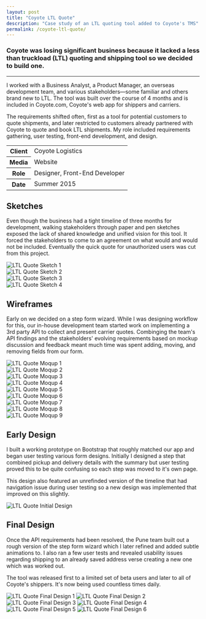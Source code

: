 ```yaml
---
layout: post
title: "Coyote LTL Quote"
description: "Case study of an LTL quoting tool added to Coyote's TMS"
permalink: /coyote-ltl-quote/
---
```


<section class="border-bottom-gray">
	<div class="grid-frame soft-sides hard@md">
		<div class="grid">
			<div class="grid-cell soft-triple-top soft-sides soft-triple-sides@md soft-triple-bottom@md 2/3@md">
				<h3 class="push-half-top">Coyote was losing significant business because it lacked a less than truckload (LTL) quoting and shipping tool so we decided to build one.</h3>
				<hr>
				<p>I worked with a Business Analyst, a Product Manager, an overseas development team, and various stakeholders—some familiar and others brand new to LTL. The tool was built over the course of 4 months and is included in Coyote.com, Coyote's web app for shippers and carriers.</p>
				<p>The requirements shifted often, first as a tool for potential customers to quote shipments, and later restricted to customers already partnered with Coyote to quote and book LTL shipments. My role included requirements gathering, user testing, front-end development, and design.</p>
			</div>
			<div class="grid-cell soft-sides soft-triple-bottom soft-double-top soft-triple-sides@md soft-triple-top@md 1/3@md">
				<table>
					<tbody>
						<tr>
							<th>Client</th>
							<td>Coyote Logistics</td>
						</tr>
						<tr>
							<th>Media</th>
							<td>Website</td>
						</tr>
						<tr>
							<th>Role</th>
							<td>Designer, Front-End Developer</td>
						</tr>
						<tr>
							<th>Date</th>
							<td>Summer 2015</td>
						</tr>
					</tbody>
				</table>
			</div>
		</div>
	</div>
</section>
<section class="bg-silver-half@md border-bottom-gray border-none@md">
	<div class="grid-frame soft-sides hard@md">
		<div class="grid">
			<div class="grid-cell soft-sides soft-triple-ends soft-triple-sides@md soft-triple-bottom@md 1/3@md">
				<h2>Sketches</h2>
				<p>Even though the business had a tight timeline of three months for development, walking stakeholders through paper and pen sketches exposed the lack of shared knowledge and unified vision for this tool. It forced the stakeholders to come to an agreement on what would and would not be included. Eventually the quick quote for unauthorized users was cut from this project.</p>
			</div>
			<div class="grid-cell soft-double-top soft-triple-bottom soft-sides soft-triple-sides@md soft-triple-top@md bg-silver@md border-left-gray@md 2/3@md">
				<div class="grid grid-with-gutter">
					<div class="grid-cell 1/2@md">
						<img class="project-img" src="https://jessetrippecdn.appspot.com/images/ltl-sketch-1.jpg" alt="LTL Quote Sketch 1">
					</div>
					<div class="grid-cell 1/2@md">
						<img class="project-img" src="https://jessetrippecdn.appspot.com/images/ltl-sketch-2.jpg" alt="LTL Quote Sketch 2">
					</div>
					<div class="grid-cell 1/2@md">
						<img class="project-img flush-bottom@md" src="https://jessetrippecdn.appspot.com/images/ltl-sketch-3.jpg" alt="LTL Quote Sketch 3">
					</div>
					<div class="grid-cell 1/2@md">
						<img class="project-img flush-bottom" src="https://jessetrippecdn.appspot.com/images/ltl-sketch-4.jpg" alt="LTL Quote Sketch 4">
					</div>
				</div>
			</div>
		</div>
	</div>
</section>
<section class="bg-silver-half@md border-bottom-gray border-none@md">
	<div class="grid-frame soft-sides hard@md">
		<div class="grid">
			<div class="grid-cell soft-sides soft-triple-ends soft-triple-sides@md soft-triple-bottom@md 1/3@md">
				<h2>Wireframes</h2>
				<p>Early on we decided on a step form wizard. While I was designing workflow for this, our in-house development team started work on implementing a 3rd party API to collect and present carrier quotes. Combinging the team's API findings and the stakeholders' evolving requirements based on mockup discussion and feedback meant much time was spent adding, moving, and removing fields from our form.</p>
			</div>
			<div class="grid-cell soft-double-top soft-triple-bottom soft-sides soft-triple@md bg-silver@md border-left-gray@md 2/3@md">
				<div class="grid grid-with-gutter">
					<div class="grid-cell 1/2@md">
						<img class="project-img" src="https://jessetrippecdn.appspot.com/images/ltl-moqup-0.png" alt="LTL Quote Moqup 1">
					</div>
					<div class="grid-cell 1/2@md">
						<img class="project-img" src="https://jessetrippecdn.appspot.com/images/ltl-moqup-1.png" alt="LTL Quote Moqup 2">
					</div>
					<div class="grid-cell 1/2@md">
						<img class="project-img" src="https://jessetrippecdn.appspot.com/images/ltl-moqup-2.png" alt="LTL Quote Moqup 3">
					</div>
					<div class="grid-cell 1/2@md">
						<img class="project-img" src="https://jessetrippecdn.appspot.com/images/ltl-moqup-3.png" alt="LTL Quote Moqup 4">
					</div>
					<div class="grid-cell 1/2@md">
						<img class="project-img" src="https://jessetrippecdn.appspot.com/images/ltl-moqup-4.png" alt="LTL Quote Moqup 5">
					</div>
					<div class="grid-cell 1/2@md">
						<img class="project-img" src="https://jessetrippecdn.appspot.com/images/ltl-moqup-5.png" alt="LTL Quote Moqup 6">
					</div>
					<div class="grid-cell 1/2@md">
						<img class="project-img" src="https://jessetrippecdn.appspot.com/images/ltl-moqup-6.png" alt="LTL Quote Moqup 7">
					</div>
					<div class="grid-cell 1/2@md">
						<img class="project-img" src="https://jessetrippecdn.appspot.com/images/ltl-moqup-7.png" alt="LTL Quote Moqup 8">
					</div>
					<div class="grid-cell 1/2@md">
						<img class="project-img flush-bottom" src="https://jessetrippecdn.appspot.com/images/ltl-moqup-8.png" alt="LTL Quote Moqup 9">
					</div>
				</div>
			</div>
		</div>
	</div>
</section>
<section class="bg-silver-half@md border-bottom-gray border-none@md">
	<div class="grid-frame soft-sides hard@md">
		<div class="grid">
			<div class="grid-cell soft-sides soft-triple-ends soft-triple-sides@md soft-triple-bottom@md 1/3@md">
				<h2>Early Design</h2>
				<p>I built a working prototype on Bootstrap that roughly matched our app and began user testing various form designs. Initially I designed a step that combined pickup and delivery details with the summary but user testing proved this to be quite confusing so each step was moved to it's own page.</p>
				<p>This design also featured an unrefinded version of the timeline that had navigation issue during user testing so a new design was implemented that improved on this slightly.</p>
			</div>
			<div class="grid-cell soft-double-top soft-triple-bottom soft-sides soft-triple@md bg-silver@md border-left-gray@md 2/3@md">
				<img class="project-img flush-bottom" src="https://jessetrippecdn.appspot.com/images/ltl-initial-3b.png" alt="LTL Quote Initial Design">
			</div>
		</div>
	</div>
</section>
<section class="bg-silver-half@md border-bottom-gray">
	<div class="grid-frame soft-sides hard@md">
		<div class="grid">
			<div class="grid-cell soft-sides soft-triple-ends soft-triple-sides@md soft-triple-bottom@md 1/3@md">
				<h2>Final Design</h2>
				<p>Once the API requirements had been resolved, the Pune team built out a rough version of the step form wizard which I later refined and added subtle animations to. I also ran a few user tests and revealed usability issues regarding shipping to an already saved address verse creating a new one which was worked out.</p>
				<p>The tool was released first to a limited set of beta users and later to all of Coyote's shippers. It's now being used countless times daily.</p>
			</div>
			<div class="grid-cell soft-double-top soft-triple-bottom soft-sides soft-triple-bottom@md soft-triple-sides@md soft-triple-top@md 2/3@md bg-silver@md border-left-gray@md">
				<img class="project-img" src="https://jessetrippecdn.appspot.com/images/ltl-1.png" alt="LTL Quote Final Design 1">
				<img class="project-img" src="https://jessetrippecdn.appspot.com/images/ltl-2.png" alt="LTL Quote Final Design 2">
				<img class="project-img" src="https://jessetrippecdn.appspot.com/images/ltl-3.png" alt="LTL Quote Final Design 3">
				<img class="project-img" src="https://jessetrippecdn.appspot.com/images/ltl-4.png" alt="LTL Quote Final Design 4">
				<img class="project-img" src="https://jessetrippecdn.appspot.com/images/ltl-5.png" alt="LTL Quote Final Design 5">
				<img class="project-img flush-bottom" src="https://jessetrippecdn.appspot.com/images/ltl-6.png" alt="LTL Quote Final Design 6">
			</div>
		</div>
	</div>
</section>
